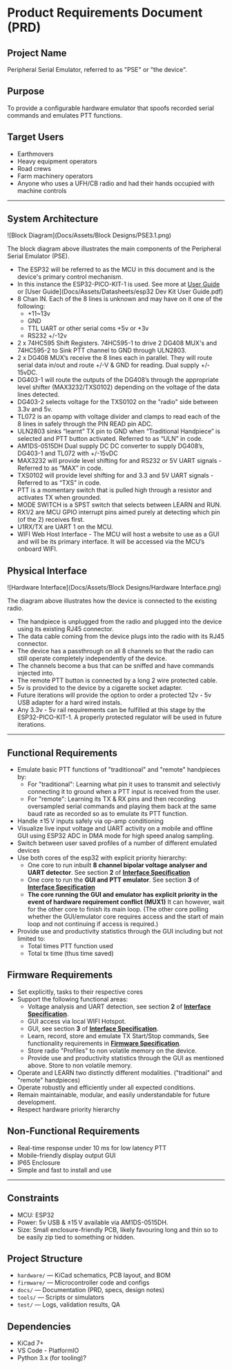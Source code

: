 # Product Requirements Document (PRD)

## Project Name
Peripheral Serial Emulator, referred to as "PSE" or "the device".

## Purpose
To provide a configurable hardware emulator that spoofs recorded serial commands and emulates PTT functions.

## Target Users
- Earthmovers
- Heavy equipment operators
- Road crews
- Farm machinery operators
- Anyone who uses a UFH/CB radio and had their hands occupied with machine controls


---


## System Architecture

![Block Diagram](Docs/Assets/Block Designs/PSE3.1.png)

The block diagram above illustrates the main components of the Peripheral Serial Emulator (PSE).  

  - The ESP32 will be referred to as the MCU in this document and is the device's primary control mechanism.
  - In this instance the ESP32-PICO-KIT-1 is used. See more at [User Guide](https://docs.espressif.com/projects/esp-dev-kits/en/latest/esp32/esp32-pico-kit-1/user_guide.html#) or [User Guide](Docs/Assets/Datasheets/esp32 Dev Kit User Guide.pdf) 
  - 8 Chan IN. Each of the 8 lines is unknown and may have on it one of the following:
    - +11~13v
    - GND
    - TTL UART or other serial coms +5v or +3v
    - RS232 +/-12v
  - 2 x 74HC595 Shift Registers. 74HC595-1 to drive 2 DG408 MUX's and 74HC595-2 to Sink PTT channel to GND through ULN2803.
  - 2 x DG408 MUX’s receive the 8 lines each in parallel. They will route serial data in/out and route +/-V & GND for reading. Dual supply +/- 15vDC.
  - DG403-1 will route the outputs of the DG408’s through the appropriate level shifter (MAX3232/TXS0102) depending on the voltage of the data lines detected.
  - DG403-2 selects voltage for the TXS0102 on the "radio" side between 3.3v and 5v.
  - TL072 is an opamp with voltage divider and clamps to read each of the 8 lines in safely through the PIN READ pin ADC.
  - ULN2803 sinks “learnt” TX pin to GND when “Traditional Handpiece” is selected and PTT button activated. Referred to as “ULN” in code.
  - AM1DS-0515DH Dual supply DC DC converter to supply DG408’s, DG403-1 and TL072 with +/-15vDC
  - MAX3232 will provide level shifting for and RS232 or 5V UART signals - Referred to as “MAX” in code.
  - TXS0102 will provide level shifting for and 3.3 and 5V UART signals - Referred to as “TXS” in code.
  - PTT is a momentary switch that is pulled high through a resistor and activates TX when grounded.
  - MODE SWITCH is a SPST switch that selects between LEARN and RUN.
  - RX1/2 are MCU GPIO interrupt pins aimed purely at detecting which pin (of the 2) receives first.
  - U1RX/TX are UART 1 on the MCU.
  - WIFI Web Host Interface - The MCU will host a website to use as a GUI and will be its primary interface. It will be accessed via the MCU’s onboard WIFI.

## Physical Interface

![Hardware Interface](Docs/Assets/Block Designs/Hardware Interface.png)

The diagram above illustrates how the device is connected to the existing radio.

  - The handpiece is unplugged from the radio and plugged into the device using its existing RJ45 connector.
  - The data cable coming from the device plugs into the radio with its RJ45 connector.
  - The device has a passthrough on all 8 channels so that the radio can still operate completely independently of the device. 
  - The channels become a bus that can be sniffed and have commands injected into.
  - The remote PTT button is connected by a long 2 wire protected cable.
  - 5v is provided to the device by a cigarette socket adapter.
  - Future iterations will provide the option to order a protected 12v - 5v USB adapter for a hard wired instals.
  - Any 3.3v - 5v rail requirements can be fulfilled at this stage by the ESP32-PICO-KIT-1. A properly protected regulator will be used in future iterations.


---


## Functional Requirements
- Emulate basic PTT functions of "traditionoal" and "remote" handpieces by:
  - For "traditional": Learning what pin it uses to transmit and selectivly connecting it to ground when a PTT input is received from the user.
  - For "remote": Learning its TX & RX pins and then recording oversampled serial commands and playing them back at the same baud rate as recorded so as to emulate its PTT function.
- Handle ±15 V inputs safely via op-amp conditioning
- Visualize live input voltage and UART activity on a mobile and offline GUI using ESP32 ADC in DMA mode for high speed analog sampling.
- Switch between user saved profiles of a number of different emulated devices
- Use both cores of the esp32 with explicit priority hierarchy: 
  - One core to run inbuilt **8 channel bipolar voltage analyser and UART detector**. See section **2** of [**Interface Specification**](Docs\InterfaceSpec.md)
  - One core to run the **GUI and PTT emulator**. See section **3** of [**Interface Specification**](Docs\InterfaceSpec.md)
  - **The core running the GUI and emulator has explicit priority in the event of hardware requirement conflict (MUX1)** It can however, wait for the other core to finish its main loop. (The other core polling whether the GUI/emulator core requires access and the start of main loop and not continuing if access is required.)
- Provide use and productivity statistics through the GUI including but not limited to:
  - Total times PTT function used
  - Total tx time (thus time saved)

## Firmware Requirements
- Set explicitly, tasks to their respective cores
- Support the following functional areas:
  - Voltage analysis and UART detection, see section **2** of [**Interface Specification**](Docs\InterfaceSpec.md).
  - GUI access via local WIFI Hotspot.
  - GUI, see section **3** of [**Interface Specification**](Docs\InterfaceSpec.md).
  - Learn, record, store and emulate TX Start/Stop commands, See functionality requirements in [**Firmware Specification**](Docs\FirmwareSpec.md).
  - Store radio "Profiles" to non volatile memory on the device.
  - Provide use and productivity statistics through the GUI as mentioned above. Store to non volatile memory.
- Operate and LEARN two distinctly different modalities. ("traditional" and "remote" handpieces)
- Operate robustly and efficiently under all expected conditions.
- Remain maintainable, modular, and easily understandable for future development.
- Respect hardware priority hierarchy

## Non-Functional Requirements
- Real-time response under 10 ms for low latency PTT
- Mobile-friendly display output GUI
- IP65 Enclosure
- Simple and fast to install and use


---


## Constraints
- MCU: ESP32
- Power: 5v USB & ±15 V available via AM1DS-0515DH. 
- Size: Small enclosure-friendly PCB, likely favouring long and thin so to be easily zip tied to something or hidden.

## Project Structure
- `hardware/` — KiCad schematics, PCB layout, and BOM
- `firmware/` — Microcontroller code and configs
- `docs/` — Documentation (PRD, specs, design notes)
- `tools/` — Scripts or simulators
- `test/` — Logs, validation results, QA

## Dependencies
- KiCad 7+
- VS Code - PlatformIO
- Python 3.x (for tooling)?
